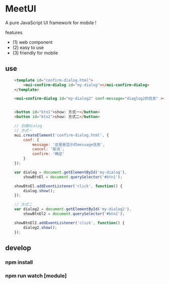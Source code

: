 # MeetUI
A pure JavaScript UI framework for mobile !

features
- (1) web component
- (2) easy to use
- (3) friendly for mobile


## use
```html
    <template id="confirm-dialog.html">
        <mui-confirm-dialog id="my-dialog"></mui-confirm-dialog>
    </template>

    <mui-confirm-dialog id="my-dialog2" conf-message="diaglog2的信息" ></mui-confirm-dialog>


    <button id="btn1">show: 方式一</button>
    <button id="btn2">show: 方式二</button>
```

```javascript
    // 创建dialog
    // 方式一
    mui.createElement('confirm-dialog.html', {
        conf: {
            message: '这里是显示的message信息',
            cancel: '取消',
            confirm: '确定'
        }
    });

    var dialog = document.getElementById('my-dialog'),
        showBtnEl = document.querySelector('#btn1');

    showBtnEl.addEventListener('click', function() {
        dialog.show();
    });

    // 方式二
    var dialog2 = document.getElementById('my-dialog2'),
        showBtnEl2 = document.querySelector('#btn2');

    showBtnEl2.addEventListener('click', function() {
        dialog2.show();
    });

```

## develop

### npm install

### npm run watch [module]